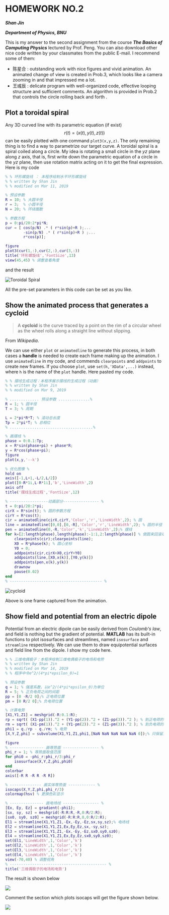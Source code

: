 # HOMEWORK NO.2

***Shan Jin***

***Department of Physics, BNU***

This is my answer to the second assignment from the course ***The Basics of Computing Physics*** lectured by Prof. Peng. You can also download other nice code written by your classmates from the public E-mail.  I recommend some of them:

- 陈星合 : outstanding work with nice figures and vivid animation. An animated change of view is created in Prob.3, which looks like a camera zooming in and that impressed me a lot.
- 王彧辰 : delicate program with well-organized code, effective looping structure and sufficient comments. An algorithm is provided in  Prob.2 that controls the circle rolling back and forth .

## Plot a toroidal spiral

Any 3D curved line with its parametric equation (if exist)
$$
r(t)=\big(x(t),y(t),z(t)\big)
$$
can be easily plotted with one command `plot3(x,y,z)`.   The only remaining thing is to find a way to parametrize our target curve. A toroidal spiral is a spiral coiled along a circle. My idea is rotating a small circle in the *yz* plane along *z* axis, that is, first write down the parametric equation of a circle in the  *yz* plane, then use rotation matrix acting on it to get the final expression. Here is my code

```matlab
% % 环形螺旋线 ： 本程序绘制水平环形螺旋线
% % written by Shan Jin
% % modified on Mar 11, 2019

% 预设参数
R = 10; % 大圆半径
r = 3;  % 小圆半径
N = 20; % 环绕圈数

% 参数方程
p = 0:pi/20:2*pi*N; 
cur = [ cos(p/N) .* ( r*sin(p)+R );...
        -sin(p/N) .* ( r*sin(p)+R ) ;...
        r*cos(p)];

figure
plot3(cur(1,:),cur(2,:),cur(3,:))
title('环形螺旋线','FontSize',13)
view(45,45) % 调整查看角度
```

and the result

![Toroidal Spiral](/ComPhy_Peng/hw2/T1.jpg)

All the pre-set parameters in this code can be set as you like. 

## Show the animated process that generates a cycloid

> A **cycloid** is the curve traced by a point on the rim of a circular wheel as the wheel rolls along a straight line without slipping. 

From *Wikipedia*.

We can use either  `plot` or `animatedline` to generate this process, in both cases a **handle** is needed to create each frame making up the animation.   I use `animatedline` in my code, and commends `clearpoints` and `addpoints`  to create new frames. If you choose `plot`, use `set(h,'XData',...)` instead, where `h` is the name of the `plot` handle. Here pasted my code.

```matlab
% % 摆线生成过程：本程序展示摆线的生成过程（动画）
% % written by Shan Jin
% % modified on Mar 9, 2019

% ............. 预设参数 ..............%
R = 1; % 圆半径
T = 3; % 周期 

L = 2*pi*R*T; % 滚动总长度
Tp = 2*pi*T; % 总相位
% .....................................%

% 画摆线 %
phase = 0:0.1:Tp;
x = R*sin(phase+pi) + phase*R;
y = R*cos(phase+pi);
figure
plot(x,y,'--k')

% 优化图像 %
hold on
axis([-1,L+1,-L/2,L/2])
plot([0-R*1i,L-R*1i],'b','LineWidth',2)
axis off
title('摆线生成过程','FontSize',12)

% -----------------动画部分---------------- %
t = 0:pi/20:2*pi;
cirX = R*sin(t); % 圆的参数方程
cirY = R*cos(t);
cir = animatedline(cirX,cirY,'Color','r','LineWidth',2); % 圆
line = animatedline([0,0],[0,-R],'Color','r','LineWidth',2); % 圆的半径
pen = animatedline(0,-R,'Color','k','LineWidth',2);% 摆线
for k=[2:length(phase),length(phase):-1:1,2:length(phase)] % 使圆来回滚动
    clearpoints(cir);clearpoints(line);
    X0 = R*phase(k); % 圆心坐标
    Y0 = 0; 
    addpoints(cir,cirX+X0,cirY+Y0)
    addpoints(line,[X0,x(k)],[Y0,y(k)])
    addpoints(pen,x(k),y(k))
    drawnow 
    pause(0.02)
end
% ----------------------------------------- %
```

![cycloid](/ComPhy_Peng/hw2/T2.jpg)

Above is one frame captured from the animation.

## Show field and potential from an electric dipole

Potential from an electric dipole can be easily derived from *Coulomb's law*, and field is nothing but the gradient of potential.  **MATLAB** has its built-in functions to plot isosurfaces and streamlines, named `isosurface` and `streamline` respectively.  We can use them to draw equipotential surfaces and field line from the dipole.  I show my code here.

```matlab
% % 三维电偶极子：本程序绘制三维电偶极子的电场和电势
% % written by Shan Jin
% % modified on Mar 14, 2019
% % 程序中令e^2/(4*pi*epsilon_0)=1

% 预设参数
q = 1; % 强度系数，以e^2/(4*pi*epsilon_0)为单位
R = 5; % 正负电荷之间的间距
pp = [0 -R/2 0];% 正电荷位置
pm = [0 R/2 0];% 负电荷位置

% 计算电势
[X1,Y1,Z1] = meshgrid(-R:0.1:R);
rp = sqrt( (X1-pp(1)).^2 + (Y1-pp(2)).^2 + (Z1-pp(3)).^2 ); % 到正电荷的距离
rm = sqrt( (X1-pm(1)).^2 + (Y1-pm(2)).^2 + (Z1-pm(3)).^2 ); % 到负电荷的距离
phi1 = q./rp - q./rm; % 电势
[X,Y,Z,phi] = subvolume(X1,Y1,Z1,phi1,[NaN NaN NaN NaN NaN 0]);% 只保留上半平面

figure
% --------------- 画等势面 ---------------- %
phi_r = 1; % 等势面取值范围
for phi0 = -phi_r:phi_r/3:phi_r
    isosurface(X,Y,Z,phi,phi0)
end
colorbar
axis([-R R -R R -R R])

% -------------- 画实体等势面 ------------ %
isocaps(X,Y,Z,phi,phi_r/3)
colormap(hsv) % 更换色彩显示

% --------------- 画电场线 ---------------- %
[Ex, Ey, Ez] = gradient(-phi1);
[sx, sy, sz] = meshgrid(-R:R:R,-R,0:R/2:R);
[sx0, sy0, sz0] = meshgrid(-R:R:R,0,0:R/2:R);
El1 = streamline(X1,Y1,Z1,-Ex,-Ey,-Ez,sx,sy,sz);% 电场线
El2 = streamline(X1,Y1,Z1,Ex,Ey,Ez,sx,-sy,sz);
El3 = streamline(X1,Y1,Z1,-Ex,-Ey,-Ez,sx0,sy0,sz0);
El4 = streamline(X1,Y1,Z1,Ex,Ey,Ez,sx0,sy0,sz0);
set(El1,'LineWidth',1,'Color','k')
set(El2,'LineWidth',1,'Color','k')
set(El3,'LineWidth',1,'Color','k')
set(El4,'LineWidth',1,'Color','k')
view(-70,40) % 调整视角
% ------------------------------------------- %
title('三维偶极子的电场和电势')
```

The result is shown below

![](/ComPhy_Peng/hw2/T3_2.jpg)

Comment the section which plots isocaps will get the figure shown below. 

![](/ComPhy_Peng/hw2/T3.jpg) 


